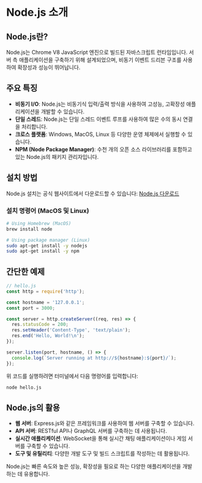 
# Node.js 소개

## Node.js란?

Node.js는 Chrome V8 JavaScript 엔진으로 빌드된 자바스크립트 런타임입니다. 서버 측 애플리케이션을 구축하기 위해 설계되었으며, 비동기 이벤트 드리븐 구조를 사용하여 확장성과 성능이 뛰어납니다.

## 주요 특징

- **비동기 I/O**: Node.js는 비동기식 입력/출력 방식을 사용하여 고성능, 고확장성 애플리케이션을 개발할 수 있습니다.
- **단일 스레드**: Node.js는 단일 스레드 이벤트 루프를 사용하여 많은 수의 동시 연결을 처리합니다.
- **크로스 플랫폼**: Windows, MacOS, Linux 등 다양한 운영 체제에서 실행할 수 있습니다.
- **NPM (Node Package Manager)**: 수천 개의 오픈 소스 라이브러리를 포함하고 있는 Node.js의 패키지 관리자입니다.

## 설치 방법

Node.js 설치는 공식 웹사이트에서 다운로드할 수 있습니다: [Node.js 다운로드](https://nodejs.org/)

### 설치 명령어 (MacOS 및 Linux)
```bash
# Using Homebrew (MacOS)
brew install node

# Using package manager (Linux)
sudo apt-get install -y nodejs
sudo apt-get install -y npm
```

## 간단한 예제

```javascript
// hello.js
const http = require('http');

const hostname = '127.0.0.1';
const port = 3000;

const server = http.createServer((req, res) => {
  res.statusCode = 200;
  res.setHeader('Content-Type', 'text/plain');
  res.end('Hello, World!\n');
});

server.listen(port, hostname, () => {
  console.log(`Server running at http://${hostname}:${port}/`);
});
```

위 코드를 실행하려면 터미널에서 다음 명령어를 입력합니다:

```bash
node hello.js
```

## Node.js의 활용

- **웹 서버**: Express.js와 같은 프레임워크를 사용하여 웹 서버를 구축할 수 있습니다.
- **API 서버**: RESTful API나 GraphQL 서버를 구축하는 데 사용됩니다.
- **실시간 애플리케이션**: WebSocket을 통해 실시간 채팅 애플리케이션이나 게임 서버를 구축할 수 있습니다.
- **도구 및 유틸리티**: 다양한 개발 도구 및 빌드 스크립트를 작성하는 데 활용됩니다.

Node.js는 빠른 속도와 높은 성능, 확장성을 필요로 하는 다양한 애플리케이션을 개발하는 데 유용합니다.

